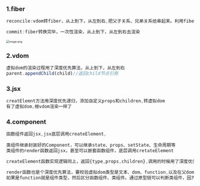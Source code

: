### 1.fiber

```js
reconcile:vdom转fiber，从上到下，从左到右,把父子关系、兄弟关系给串起来。利用fiber链表、requestIdleCallback做空闲调度

commit:fiber转换完毕，一次性渲染，从上到下，从左到右去渲染
```

<img src="https://s2.loli.net/2024/06/20/1B8cr5Z2nbQXeoE.png" alt="image.png" style="zoom:50%;" />

### 2.vdom

```js
虚拟dom的渲染过程用了深度优先算法，从上到下，从左到右
parent.appendChild(child)//返回child节点引用
```

### 3.jsx

```js
creatElemnt方法用深度优先递归，添加自定义props和children,转虚拟dom
有了虚拟dom,根vdom渲染一样了
```

### 4.component

```js
函数组件返回jsx,jsx底层调用createElement,
    
类组件继承封装好的Component，可以继承state、props、setState、生命周期等
类组件的render函数返回jsx，甚至可以嵌套函数组件，底层调用cretateElement

createElement函数实现逻辑同上，返回{type,props,children},调用的时候用了深度优先递归算法

render函数也是个深度优先算法，要校验虚拟dom类型是文本、dom、function,以及在父dom中添加子。
如果是function就是组件类型，然后区分函数组件、类组件。通过原型链可以判断类组件，因为类组件继承了我封装的Component.

```

